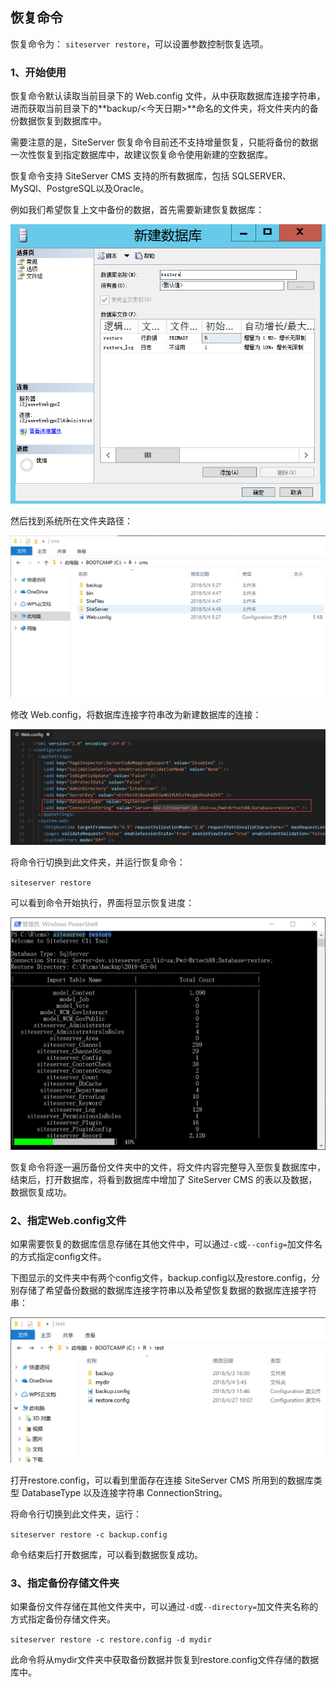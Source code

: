 ## 恢复命令

恢复命令为： `siteserver restore`，可以设置参数控制恢复选项。

### 1、开始使用

恢复命令默认读取当前目录下的 Web.config 文件，从中获取数据库连接字符串，进而获取当前目录下的**backup/<今天日期>**命名的文件夹，将文件夹内的备份数据恢复到数据库中。

需要注意的是，SiteServer 恢复命令目前还不支持增量恢复，只能将备份的数据一次性恢复到指定数据库中，故建议恢复命令使用新建的空数据库。

恢复命令支持 SiteServer CMS 支持的所有数据库，包括 SQLSERVER、MySQl、PostgreSQL以及Oracle。

例如我们希望恢复上文中备份的数据，首先需要新建恢复数据库：

![](restore/01.png)

然后找到系统所在文件夹路径：

![](restore/02.png)

修改 Web.config，将数据库连接字符串改为新建数据库的连接：

![](restore/03.png)

将命令行切换到此文件夹，并运行恢复命令：

`
siteserver restore
`

可以看到命令开始执行，界面将显示恢复进度：

![](restore/05.png)

恢复命令将逐一遍历备份文件夹中的文件，将文件内容完整导入至恢复数据库中，结束后，打开数据库，将看到数据库中增加了 SiteServer CMS 的表以及数据，数据恢复成功。

### 2、指定Web.config文件

如果需要恢复的数据库信息存储在其他文件中，可以通过`-c`或`--config=`加文件名的方式指定config文件。

下图显示的文件夹中有两个config文件，backup.config以及restore.config，分别存储了希望备份数据的数据库连接字符串以及希望恢复数据的数据库连接字符串：

![](restore/04.png)

打开restore.config，可以看到里面存在连接 SiteServer CMS 所用到的数据库类型 DatabaseType 以及连接字符串 ConnectionString。

将命令行切换到此文件夹，运行：

`
siteserver restore -c backup.config
`

命令结束后打开数据库，可以看到数据恢复成功。

### 3、指定备份存储文件夹

如果备份文件存储在其他文件夹中，可以通过`-d`或`--directory=`加文件夹名称的方式指定备份存储文件夹。

`
siteserver restore -c restore.config -d mydir
`

此命令将从mydir文件夹中获取备份数据并恢复到restore.config文件存储的数据库中。